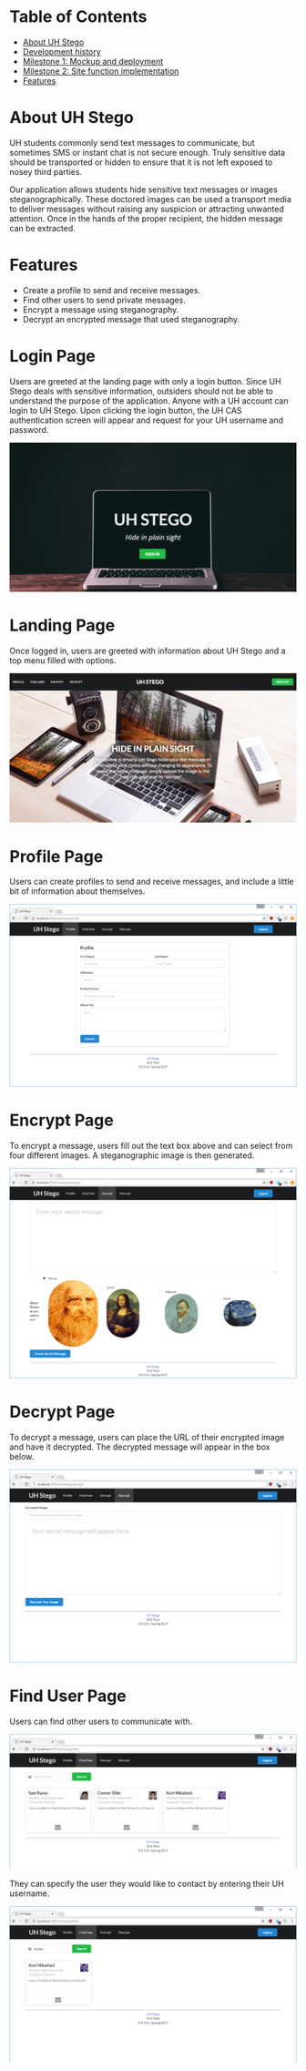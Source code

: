 # Table of Contents

* [About UH Stego](#about-uh-stego)
* [Development history](#development-history)
 * [Milestone 1: Mockup and deployment](https://github.com/scktech/Stego/projects/1)
 * [Milestone 2: Site function implementation](https://github.com/scktech/Stego/projects/2)
* [Features](#features)

# About UH Stego 

UH students commonly send text messages to communicate, but sometimes SMS or instant chat is not secure enough. Truly sensitive data should be transported or hidden to ensure that it is not left exposed to nosey third parties.

Our application allows students hide sensitive text messages or images steganographically. These doctored images can be used a transport media to deliver messages without raising any suspicion or attracting unwanted attention. Once in the hands of the proper recipient, the hidden message can be extracted.

# Features
* Create a profile to send and receive messages.
* Find other users to send private messages.
* Encrypt a message using steganography.
* Decrypt an encrypted message that used steganography.

# Login Page

Users are greeted at the landing page with only a login button.  Since UH Stego deals with sensitive information, outsiders should not be able to understand the purpose of the application.  Anyone with a UH account can login to UH Stego.  Upon clicking the login button, the UH CAS authentication screen will appear and request for your UH username and password.

![](images/login.png)

# Landing Page

Once logged in, users are greeted with information about UH Stego and a top menu filled with options.

![](images/landing.png)

# Profile Page
Users can create profiles to send and receive messages, and include a little bit of information about themselves.

![](images/profile.png)

# Encrypt Page
To encrypt a message, users fill out the text box above and can select from four different images.   A steganographic image is then generated.

![](images/encrypt.png)

# Decrypt Page
To decrypt a message, users can place the URL of their encrypted image and have it decrypted.  The decrypted message will appear in the box below.

![](images/decrypt.png)

# Find User Page
Users can find other users to communicate with.

![](images/finduser1.png)

They can specify the user they would like to contact by entering their UH username.

![](images/finduser2.png)
